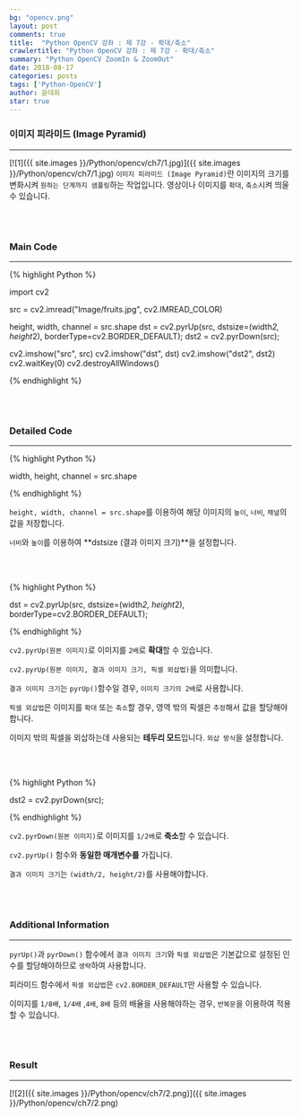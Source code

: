 ```yaml
---
bg: "opencv.png"
layout: post
comments: true
title:  "Python OpenCV 강좌 : 제 7강 - 확대/축소"
crawlertitle: "Python OpenCV 강좌 : 제 7강 - 확대/축소"
summary: "Python OpenCV ZoomIn & ZoomOut"
date: 2018-08-17
categories: posts
tags: ['Python-OpenCV']
author: 윤대희
star: true
---
```


### 이미지 피라미드 (Image Pyramid) ###
----------
[![1]({{ site.images }}/Python/opencv/ch7/1.jpg)]({{ site.images }}/Python/opencv/ch7/1.jpg)
`이미지 피라미드 (Image Pyramid)`란 이미지의 크기를 변화시켜 `원하는 단계까지 샘플링`하는 작업입니다. 영상이나 이미지를 `확대`, `축소`시켜 띄울 수 있습니다. 
 
<br>
<br>

### Main Code ###
----------

{% highlight Python %}

import cv2

src = cv2.imread("Image/fruits.jpg", cv2.IMREAD_COLOR)

height, width, channel = src.shape
dst = cv2.pyrUp(src, dstsize=(width*2, height*2), borderType=cv2.BORDER_DEFAULT);
dst2 = cv2.pyrDown(src);

cv2.imshow("src", src)
cv2.imshow("dst", dst)
cv2.imshow("dst2", dst2)
cv2.waitKey(0)
cv2.destroyAllWindows()

{% endhighlight %}

<br>
<br>

### Detailed Code ###
----------


{% highlight Python %}

width, height, channel = src.shape

{% endhighlight %}

`height, width, channel = src.shape`를 이용하여 해당 이미지의 `높이`, `너비`, `채널`의 값을 저장합니다.

`너비`와 `높이`를 이용하여 **dstsize (결과 이미지 크기)**을 설정합니다.

<br>
<br>

{% highlight Python %}

dst = cv2.pyrUp(src, dstsize=(width*2, height*2), borderType=cv2.BORDER_DEFAULT);

{% endhighlight %}

`cv2.pyrUp(원본 이미지)`로 이미지를 `2배`로 **확대**할 수 있습니다.

`cv2.pyrUp(원본 이미지, 결과 이미지 크기, 픽셀 외삽법)`을 의미합니다.

`결과 이미지 크기`는 `pyrUp()`함수일 경우, `이미지 크기의 2배`로 사용합니다.

`픽셀 외삽법`은 이미지를 `확대` 또는 `축소`할 경우, 영역 밖의 픽셀은 `추정`해서 값을 할당해야합니다.

이미지 밖의 픽셀을 외삽하는데 사용되는 **테두리 모드**입니다. `외삽 방식`을 설정합니다.

<br>
<br>

{% highlight Python %}

dst2 = cv2.pyrDown(src);

{% endhighlight %}

`cv2.pyrDown(원본 이미지)`로 이미지를 `1/2배`로 **축소**할 수 있습니다.

`cv2.pyrUp()` 함수와 **동일한 매개변수를** 가집니다.

`결과 이미지 크기`는 `(width/2, height/2)`를 사용해야합니다.

<br>
<br>

### Additional Information ###
----------

`pyrUp()`과 `pyrDown()` 함수에서 `결과 이미지 크기`와 `픽셀 외삽법`은 기본값으로 설정된 인수를 할당해야하므로 `생략`하여 사용합니다.

피라미드 함수에서 `픽셀 외삽법`은 `cv2.BORDER_DEFAULT`만 사용할 수 있습니다.

이미지를 `1/8배`, `1/4배` ,`4배`, `8배` 등의 배율을 사용해야하는 경우, `반복문`을 이용하여 적용할 수 있습니다.

<br>
<br>

### Result ###
----------

[![2]({{ site.images }}/Python/opencv/ch7/2.png)]({{ site.images }}/Python/opencv/ch7/2.png)
